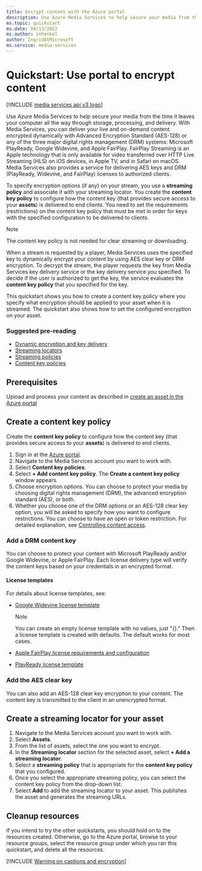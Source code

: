 ```yaml
---
title: Encrypt content with the Azure portal
description: Use Azure Media Services to help secure your media from the time it leaves your computer all the way through storage, processing, and delivery. With Media Services, you can deliver your live and on-demand content encrypted dynamically with Advanced Encryption Standard (AES-128) or any of the three major digital rights management (DRM) systems - Microsoft PlayReady, Google Widevine, and Apple FairPlay. FairPlay Streaming is an Apple technology that is only available for video transferred over HTTP Live Streaming (HLS) on iOS devices, in Apple TV, and in Safari on macOS. Media Services also provides a service for delivering AES keys and DRM (PlayReady, Widevine, and FairPlay) licenses to authorized clients.
ms.topic: quickstart
ms.date: 04/13/2022
ms.author: inhenkel
author: IngridAtMicrosoft
ms.service: media-services
---
```


# Quickstart: Use portal to encrypt content

[!INCLUDE [media services api v3 logo](./includes/v3-hr.md)]

Use Azure Media Services to help secure your media from the time it leaves your computer all the way through storage, processing, and delivery. With Media Services, you can deliver your live and on-demand content encrypted dynamically with Advanced Encryption Standard (AES-128) or any of the three major digital rights management (DRM) systems: Microsoft PlayReady, Google Widevine, and Apple FairPlay. FairPlay Streaming is an Apple technology that is only available for video transferred over HTTP Live Streaming (HLS) on iOS devices, in Apple TV, and in Safari on macOS. Media Services also provides a service for delivering AES keys and DRM (PlayReady, Widevine, and FairPlay) licenses to authorized clients.

To specify encryption options (if any) on your stream, you use a **streaming policy** and associate it with your streaming locator. You create the **content key policy** to configure how the content key (that provides secure access to your **assets**) is delivered to end clients. You need to set the requirements (restrictions) on the content key policy that must be met in order for keys with the specified configuration to be delivered to clients.

> [!NOTE]
> The content key policy is not needed for clear streaming or downloading.

When a stream is requested by a player, Media Services uses the specified key to dynamically encrypt your content by using AES clear key or DRM encryption. To decrypt the stream, the player requests the key from Media Services key delivery service or the key delivery service you specified. To decide if the user is authorized to get the key, the service evaluates the  **content key policy** that you specified for the key.

This quickstart shows you how to create a content key policy where you specify what encryption should be applied to your asset when it is streamed. The quickstart also shows how to set the configured encryption on your asset.

### Suggested pre-reading

* [Dynamic encryption and key delivery](drm-content-protection-concept.md)
* [Streaming locators](stream-streaming-locators-concept.md)
* [Streaming policies](stream-streaming-policy-concept.md)
* [Content key policies](drm-content-key-policy-concept.md)

## Prerequisites

Upload and process your content as described in [create an asset in the Azure portal](asset-create-asset-how-to?tabs=portal)

## Create a content key policy

Create the **content key policy** to configure how the content key (that provides secure access to your **assets**) is delivered to end clients.

1. Sign in at the [Azure portal](https://portal.azure.com/).
1. Navigate to the Media Services account you want to work with.
1. Select **Content key policies**.
1. Select **+ Add content key policy**. The **Create a content key policy** window appears.
1. Choose encryption options. You can choose to protect your media by choosing digital rights management (DRM), the advanced encryption standard (AES), or both.
1. Whether you choose one of the DRM options or an AES-128 clear key option, you will be asked to specify how you want to configure restrictions. You can choose to have an open or token restriction. For detailed explanation, see [Controlling content access](drm-content-protection-concept.md#controlling-content-access).

### Add a DRM content key

You can choose to protect your content with Microsoft PlayReady and/or Google Widevine, or Apple FairPlay. Each license delivery type will verify the content keys based on your credentials in an encrypted format.

#### License templates

For details about license templates, see:

- [Google Widevine license template](drm-widevine-license-template-concept.md)

    > [!NOTE]
    > You can create an empty license template with no values, just "{}." Then a license template is created with defaults. The default works for most cases.

- [Apple FairPlay license requirements and configuration](drm-fairplay-license-overview.md)
- [PlayReady license template](drm-playready-license-template-concept.md)

### Add the AES clear key

You can also add an AES-128 clear key encryption to your content. The content key is transmitted to the client in an unencrypted format.

## Create a streaming locator for your asset

1. Navigate to the Media Services account you want to work with.
1. Select **Assets**.
1. From the list of assets, select the one you want to encrypt.
1. In the **Streaming locator** section for the selected asset, select **+ Add a streaming locator**.
1. Select a **streaming policy** that is appropriate for the **content key policy** that you configured.
1. Once you select the appropriate streaming policy, you can select the content key policy from the drop-down list.
1. Select **Add** to add the streaming locator to your asset. This publishes the asset and generates the streaming URLs.

## Cleanup resources

If you intend to try the other quickstarts, you should hold on to the resources created. Otherwise, go to the Azure portal, browse to your resource groups, select the resource group under which you ran this quickstart, and delete all the resources.

[!INCLUDE [Warning on captions and encryption](./includes/warning-captions-encryption.md)]
